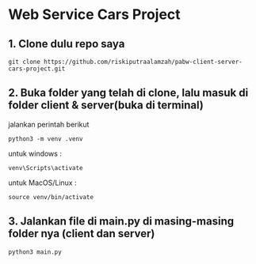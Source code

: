# Web Service Cars Project 

## 1. Clone dulu repo saya
```
git clone https://github.com/riskiputraalamzah/pabw-client-server-cars-project.git
```
## 2. Buka folder yang telah di clone, lalu masuk di folder client & server(buka di terminal)
jalankan perintah berikut 
```
python3 -m venv .venv
```
untuk windows : 
```
venv\Scripts\activate
```
untuk MacOS/Linux :
```
source venv/bin/activate
```
## 3. Jalankan file di main.py di masing-masing folder nya (client dan server)
```
python3 main.py
```
